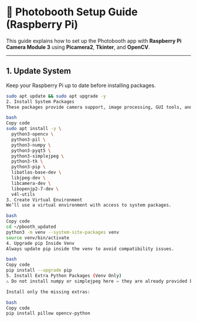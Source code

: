 # 📸 Photobooth Setup Guide (Raspberry Pi)

This guide explains how to set up the Photobooth app with **Raspberry Pi Camera Module 3** using **Picamera2**, **Tkinter**, and **OpenCV**.

---

## 1. Update System

Keep your Raspberry Pi up to date before installing packages.

```bash
sudo apt update && sudo apt upgrade -y
2. Install System Packages
These packages provide camera support, image processing, GUI tools, and dependencies.

bash
Copy code
sudo apt install -y \
  python3-opencv \
  python3-pil \
  python3-numpy \
  python3-pyqt5 \
  python3-simplejpeg \
  python3-tk \
  python3-pip \
  libatlas-base-dev \
  libjpeg-dev \
  libcamera-dev \
  libopenjp2-7-dev \
  v4l-utils
3. Create Virtual Environment
We’ll use a virtual environment with access to system packages.

bash
Copy code
cd ~/pbooth_updated
python3 -m venv --system-site-packages venv
source venv/bin/activate
4. Upgrade pip Inside Venv
Always update pip inside the venv to avoid compatibility issues.

bash
Copy code
pip install --upgrade pip
5. Install Extra Python Packages (Venv Only)
⚠️ Do not install numpy or simplejpeg here – they are already provided by system packages.

Install only the missing extras:

bash
Copy code
pip install pillow opencv-python
